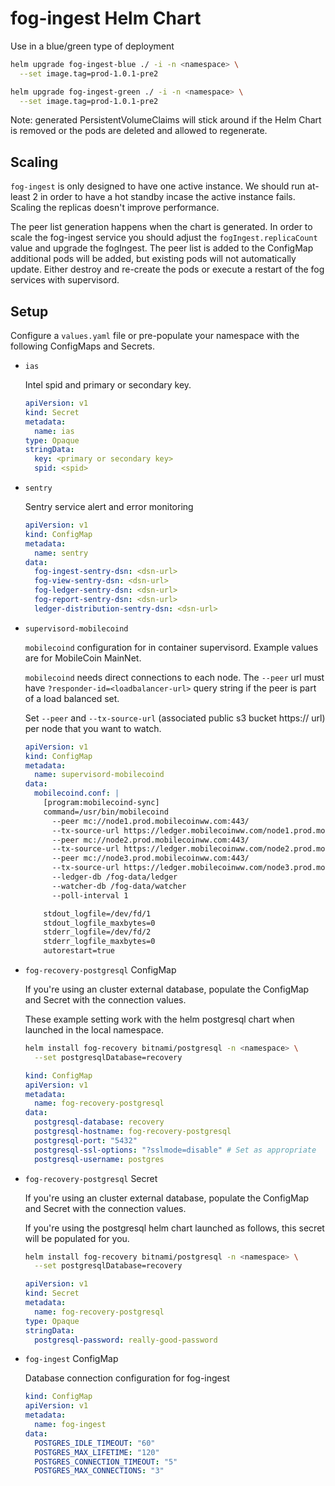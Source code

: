 # fog-ingest Helm Chart

Use in a blue/green type of deployment

```sh
helm upgrade fog-ingest-blue ./ -i -n <namespace> \
  --set image.tag=prod-1.0.1-pre2
```

```sh
helm upgrade fog-ingest-green ./ -i -n <namespace> \
  --set image.tag=prod-1.0.1-pre2
```

Note: generated PersistentVolumeClaims will stick around if the Helm Chart is removed or the pods are deleted and allowed to regenerate.

## Scaling

`fog-ingest` is only designed to have one active instance. We should run at-least 2 in order to have a hot standby incase the active instance fails. Scaling the replicas doesn't improve performance.

The peer list generation happens when the chart is generated.  In order to scale the fog-ingest service you should adjust the `fogIngest.replicaCount` value and upgrade the fogIngest.  The peer list is added to the ConfigMap additional pods will be added, but existing pods will not automatically update.  Either destroy and re-create the pods or execute a restart of the fog services with supervisord.

## Setup

Configure a `values.yaml` file or pre-populate your namespace with the following ConfigMaps and Secrets.

- `ias`

    Intel spid and primary or secondary key.
    
    ```yaml
    apiVersion: v1
    kind: Secret
    metadata:
      name: ias
    type: Opaque
    stringData:
      key: <primary or secondary key>
      spid: <spid>
    ```

- `sentry`

    Sentry service alert and error monitoring

    ```yaml
    apiVersion: v1
    kind: ConfigMap
    metadata:
      name: sentry
    data:
      fog-ingest-sentry-dsn: <dsn-url>
      fog-view-sentry-dsn: <dsn-url>
      fog-ledger-sentry-dsn: <dsn-url>
      fog-report-sentry-dsn: <dsn-url>
      ledger-distribution-sentry-dsn: <dsn-url>
    ```

- `supervisord-mobilecoind`

    `mobilecoind` configuration for in container supervisord.  Example values are for MobileCoin MainNet.

    `mobilecoind` needs direct connections to each node. The `--peer` url must have `?responder-id=<loadbalancer-url>` query string if the peer is part of a load balanced set.

    Set `--peer` and `--tx-source-url` (associated public s3 bucket https:// url) per node that you want to watch.

    ```yaml
    apiVersion: v1
    kind: ConfigMap
    metadata:
      name: supervisord-mobilecoind
    data:
      mobilecoind.conf: |
        [program:mobilecoind-sync]
        command=/usr/bin/mobilecoind
          --peer mc://node1.prod.mobilecoinww.com:443/
          --tx-source-url https://ledger.mobilecoinww.com/node1.prod.mobilecoinww.com
          --peer mc://node2.prod.mobilecoinww.com:443/
          --tx-source-url https://ledger.mobilecoinww.com/node2.prod.mobilecoinww.com
          --peer mc://node3.prod.mobilecoinww.com:443/
          --tx-source-url https://ledger.mobilecoinww.com/node3.prod.mobilecoinww.com
          --ledger-db /fog-data/ledger
          --watcher-db /fog-data/watcher
          --poll-interval 1

        stdout_logfile=/dev/fd/1
        stdout_logfile_maxbytes=0
        stderr_logfile=/dev/fd/2
        stderr_logfile_maxbytes=0
        autorestart=true
    ```

- `fog-recovery-postgresql` ConfigMap

    If you're using an cluster external database, populate the ConfigMap and Secret with the connection values.

    These example setting work with the helm postgresql chart when launched in the local namespace.

    ```sh
    helm install fog-recovery bitnami/postgresql -n <namespace> \
      --set postgresqlDatabase=recovery
    ```

    ```yaml
    kind: ConfigMap
    apiVersion: v1
    metadata:
      name: fog-recovery-postgresql
    data:
      postgresql-database: recovery
      postgresql-hostname: fog-recovery-postgresql
      postgresql-port: "5432"
      postgresql-ssl-options: "?sslmode=disable" # Set as appropriate
      postgresql-username: postgres
    ```


- `fog-recovery-postgresql` Secret

    If you're using an cluster external database, populate the ConfigMap and Secret with the connection values.

    If you're using the postgresql helm chart launched as follows, this secret will be populated for you.

    ```sh
    helm install fog-recovery bitnami/postgresql -n <namespace> \
      --set postgresqlDatabase=recovery
    ```

    ```yaml
    apiVersion: v1
    kind: Secret
    metadata:
      name: fog-recovery-postgresql
    type: Opaque
    stringData:
      postgresql-password: really-good-password
    ```

- `fog-ingest` ConfigMap

    Database connection configuration for fog-ingest

    ```yaml
    kind: ConfigMap
    apiVersion: v1
    metadata:
      name: fog-ingest
    data:
      POSTGRES_IDLE_TIMEOUT: "60"
      POSTGRES_MAX_LIFETIME: "120"
      POSTGRES_CONNECTION_TIMEOUT: "5"
      POSTGRES_MAX_CONNECTIONS: "3"
    ```
